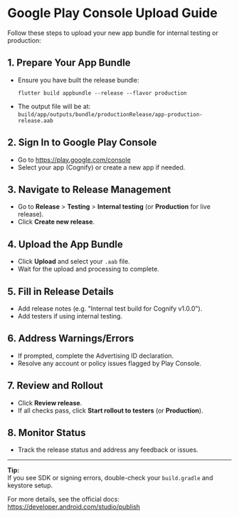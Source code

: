 # Google Play Console Upload Guide

Follow these steps to upload your new app bundle for internal testing or production:

## 1. Prepare Your App Bundle
- Ensure you have built the release bundle:
  ```
  flutter build appbundle --release --flavor production
  ```
- The output file will be at:  
  `build/app/outputs/bundle/productionRelease/app-production-release.aab`

## 2. Sign In to Google Play Console
- Go to https://play.google.com/console
- Select your app (Cognify) or create a new app if needed.

## 3. Navigate to Release Management
- Go to **Release** > **Testing** > **Internal testing** (or **Production** for live release).
- Click **Create new release**.

## 4. Upload the App Bundle
- Click **Upload** and select your `.aab` file.
- Wait for the upload and processing to complete.

## 5. Fill in Release Details
- Add release notes (e.g. "Internal test build for Cognify v1.0.0").
- Add testers if using internal testing.

## 6. Address Warnings/Errors
- If prompted, complete the Advertising ID declaration.
- Resolve any account or policy issues flagged by Play Console.

## 7. Review and Rollout
- Click **Review release**.
- If all checks pass, click **Start rollout to testers** (or **Production**).

## 8. Monitor Status
- Track the release status and address any feedback or issues.

---

**Tip:**  
If you see SDK or signing errors, double-check your `build.gradle` and keystore setup.

For more details, see the official docs:  
https://developer.android.com/studio/publish
